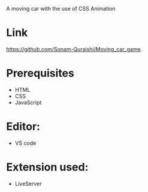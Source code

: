 A moving car with the use of CSS Animation 
# **Link** 

https://github.com/Sonam-Quraishi/Moving_car_game.

# **Prerequisites**

- HTML
- CSS
- JavaScript

# **Editor:**
 - VS code

# **Extension used:**
- LiveServer



